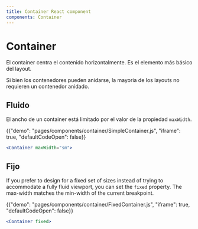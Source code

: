 ```yaml
---
title: Container React component
components: Container
---
```


# Container

<p class="description">El container centra el contenido horizontalmente. Es el elemento más básico del layout.</p>

Si bien los contenedores pueden anidarse, la mayoria de los layouts no requieren un contenedor anidado. 

## Fluido

El ancho de un container está limitado por el valor de la propiedad `maxWidth`.

{{"demo": "pages/components/container/SimpleContainer.js", "iframe": true, "defaultCodeOpen": false}}

```jsx
<Container maxWidth="sm">
```

## Fijo

If you prefer to design for a fixed set of sizes instead of trying to accommodate a fully fluid viewport, you can set the `fixed` property. The max-width matches the min-width of the current breakpoint.

{{"demo": "pages/components/container/FixedContainer.js", "iframe": true, "defaultCodeOpen": false}}

```jsx
<Container fixed>
```